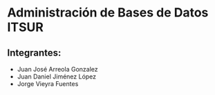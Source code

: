# Administración de Bases de Datos ITSUR
## Integrantes:
- Juan José Arreola Gonzalez
- Juan Daniel Jiménez López
- Jorge Vieyra Fuentes
